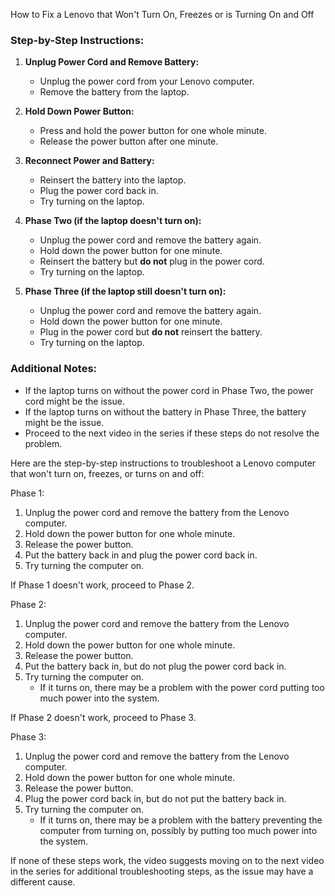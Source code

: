 How to Fix a Lenovo that Won't Turn On, Freezes or is Turning On and Off

### Step-by-Step Instructions:

1. **Unplug Power Cord and Remove Battery:**
   - Unplug the power cord from your Lenovo computer.
   - Remove the battery from the laptop.

2. **Hold Down Power Button:**
   - Press and hold the power button for one whole minute.
   - Release the power button after one minute.

3. **Reconnect Power and Battery:**
   - Reinsert the battery into the laptop.
   - Plug the power cord back in.
   - Try turning on the laptop.

4. **Phase Two (if the laptop doesn't turn on):**
   - Unplug the power cord and remove the battery again.
   - Hold down the power button for one minute.
   - Reinsert the battery but **do not** plug in the power cord.
   - Try turning on the laptop.

5. **Phase Three (if the laptop still doesn't turn on):**
   - Unplug the power cord and remove the battery again.
   - Hold down the power button for one minute.
   - Plug in the power cord but **do not** reinsert the battery.
   - Try turning on the laptop.

### Additional Notes:
- If the laptop turns on without the power cord in Phase Two, the power cord might be the issue.
- If the laptop turns on without the battery in Phase Three, the battery might be the issue.
- Proceed to the next video in the series if these steps do not resolve the problem.

Here are the step-by-step instructions to troubleshoot a Lenovo computer that won't turn on, freezes, or turns on and off:

Phase 1:
1. Unplug the power cord and remove the battery from the Lenovo computer.
2. Hold down the power button for one whole minute.
3. Release the power button.
4. Put the battery back in and plug the power cord back in.
5. Try turning the computer on.

If Phase 1 doesn't work, proceed to Phase 2.

Phase 2:
1. Unplug the power cord and remove the battery from the Lenovo computer.
2. Hold down the power button for one whole minute.
3. Release the power button.
4. Put the battery back in, but do not plug the power cord back in.
5. Try turning the computer on.
   - If it turns on, there may be a problem with the power cord putting too much power into the system.

If Phase 2 doesn't work, proceed to Phase 3.

Phase 3:
1. Unplug the power cord and remove the battery from the Lenovo computer.
2. Hold down the power button for one whole minute.
3. Release the power button.
4. Plug the power cord back in, but do not put the battery back in.
5. Try turning the computer on.
   - If it turns on, there may be a problem with the battery preventing the computer from turning on, possibly by putting too much power into the system.

If none of these steps work, the video suggests moving on to the next video in the series for additional troubleshooting steps, as the issue may have a different cause.
